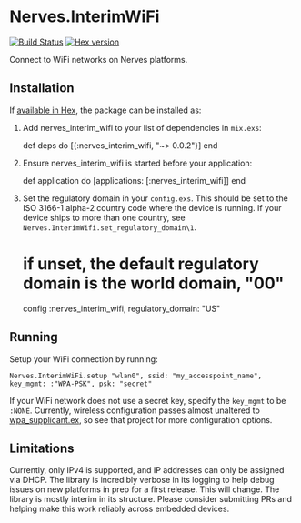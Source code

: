 # Nerves.InterimWiFi
[![Build Status](https://travis-ci.org/nerves-project/nerves_interim_wifi.svg?branch=master)](https://travis-ci.org/nerves-project/nerves_interim_wifi)
[![Hex version](https://img.shields.io/hexpm/v/nerves_interim_wifi.svg "Hex version")](https://hex.pm/packages/nerves_interim_wifi)

Connect to WiFi networks on Nerves platforms.

## Installation

If [available in Hex](https://hex.pm/docs/publish), the package can be installed as:

  1. Add nerves_interim_wifi to your list of dependencies in `mix.exs`:

        def deps do
          [{:nerves_interim_wifi, "~> 0.0.2"}]
        end

  2. Ensure nerves_interim_wifi is started before your application:

        def application do
          [applications: [:nerves_interim_wifi]]
        end

  3. Set the regulatory domain in your `config.exs`. This should be set to the
     ISO 3166-1 alpha-2 country code where the device is running. If your device
     ships to more than one country, see `Nerves.InterimWifi.set_regulatory_domain\1`.

        # if unset, the default regulatory domain is the world domain, "00"
        config :nerves_interim_wifi,
          regulatory_domain: "US"

## Running

Setup your WiFi connection by running:

    Nerves.InterimWiFi.setup "wlan0", ssid: "my_accesspoint_name", key_mgmt: :"WPA-PSK", psk: "secret"

If your WiFi network does not use a secret key, specify the `key_mgmt` to be `:NONE`.
Currently, wireless configuration passes almost unaltered to [wpa_supplicant.ex](https://github.com/fhunleth/wpa_supplicant.ex), so see that
project for more configuration options.

## Limitations

Currently, only IPv4 is supported, and IP addresses can only be assigned via
DHCP. The library is incredibly verbose in its logging to help debug issues
on new platforms in prep for a first release. This will change. The library
is mostly interim in its structure. Please consider submitting PRs and helping
make this work reliably across embedded devices.
